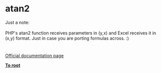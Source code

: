 # atan2




<div class="phpcode"><span class="html">
Just a note:<br><br>PHP&apos;s atan2 function receives parameters in (y,x) and Excel receives it in (x,y) format. Just in case you are porting formulas across. :)</span>
</div>
  

#

[Official documentation page](https://www.php.net/manual/en/function.atan2.php)

**[To root](/README.md)**